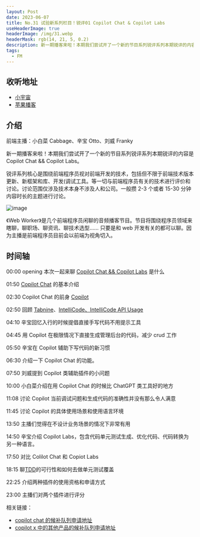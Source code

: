 ```yaml
---
layout: Post
date: 2023-06-07
title: No.31 试验新系列栏目！锐评01 Copilot Chat & Copilot Labs
useHeaderImage: true
headerImage: /img/31.webp
headerMask: rgb(14, 21, 5, 0.2)
description: 新一期播客来啦！本期我们尝试开了一个新的节目系列锐评系列本期锐评的内容是Copilot Chat && Copilot Labs。
tags:
  - FM
---
```


## 收听地址

- [小宇宙](https://www.xiaoyuzhoufm.com/episodes/647f4c3b5ed4bd1a463abff3b)
- [苹果播客](https://podcasts.apple.com/cn/podcast/no-31-%E8%AF%95%E9%AA%8C%E6%96%B0%E7%B3%BB%E5%88%97%E6%A0%8F%E7%9B%AE-%E9%94%90%E8%AF%8401-copilot-chat-copilot-labs/id1586927144?i=1000615936095)

## 介绍

前端主播：小白菜 Cabbage、辛宝 Otto、刘威 Franky

新一期播客来啦！本期我们尝试开了一个新的节目系列锐评系列本期锐评的内容是 Copilot Chat && Copilot Labs。

锐评系列核心是围绕前端程序员视对前端开发的技术，包括但不限于前端技术版本更新、新框架和库、开发(调试工具。等一切与前端程序员有关的技术进行评价和讨论。讨论范围仅涉及技术本身不涉及人和公司。一般攒 2-3 个或者 15-30 分钟内容时长的主题进行讨论。

![image](/img/31.webp)

《Web Worker》是几个前端程序员闲聊的音频播客节目。节目将围绕程序员领域来瞎聊，聊职场、聊资讯、聊技术选型...... 只要是和 web 开发有关的都可以聊。因为主播是前端程序员目前会以前端为视角切入。

## 时间轴

00:00 opening 本次一起来聊 [Copilot Chat && Copilot Labs](https://github.com/features/preview/copilot-x) 是什么

01:50 [Copilot Chat](https://github.com/features/preview/copilot-x) 的基本介绍

02:30 Copilot Chat 的前身 [Copilot](https://github.com/features/copilot)

02:50 回顾 [Tabnine](https://www.tabnine.com/)、[IntelliCode、IntelliCode API Usage](https://learn.microsoft.com/zh-cn/visualstudio/intellicode/overview)

04:10 辛宝回忆入行的时候提倡直接手写代码不用提示工具

04:45 用 Copilot 在极限情况下直接生成管理后台的代码，减少 crud 工作

05:50 辛宝在 Copilot 辅助下写代码的新习惯

06:30 介绍一下 Copilot Chat 的功能。

07:50 刘威提到 Copilot 类辅助插件的小问题

10:00 小白菜介绍在用 Copilot Chat 的时候比 ChatGPT 类工具好的地方

11:08 讨论 Copilot 当前调试问题和生成代码的准确性并没有那么令人满意

11:45 讨论 Copilot 的具体使用场景和使用语言环境

13:50 主播们觉得在不设计业务场景的情况下非常有用

14:50 辛宝介绍 Copilot Labs，包含代码单元测试生成、优化代码、代码转换为另一种语言。

17:50 对比 Colilot Chat 和 Copiot Labs

18:15 聊[TDD](https://en.wikipedia.org/wiki/Test-driven_development)的可行性和如何去做单元测试覆盖

22:25 介绍两种插件的使用资格和申请方式

23:00 主播们对两个插件进行评分

相关链接：

- [copilot chat 的候补队列申请地址](https://github.com/github-copilot/chat_waitlist_signup/join)
- [copilot x 中的其他产品的候补队列申请地址](https://githubnext.com/)
